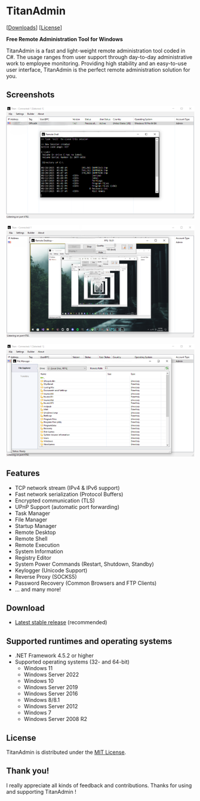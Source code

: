 # TitanAdmin
[[Downloads](https://github.com/freakfr0/TitanAdmin/releases)]
[[License](https://github.com/freakfr0/TitanAdmin/blob/main/LICENSE)]

**Free Remote Administration Tool for Windows**

TitanAdmin is a fast and light-weight remote administration tool coded in C#. The usage ranges from user support through day-to-day administrative work to employee monitoring. Providing high stability and an easy-to-use user interface, TitanAdmin is the perfect remote administration solution for you.


## Screenshots

![remote-shell](Images/remote-shell.png)

![remote-desktop](Images/remote-desktop.png)

![remote-files](Images/remote-files.png)

## Features
* TCP network stream (IPv4 & IPv6 support)
* Fast network serialization (Protocol Buffers)
* Encrypted communication (TLS)
* UPnP Support (automatic port forwarding)
* Task Manager
* File Manager
* Startup Manager
* Remote Desktop
* Remote Shell
* Remote Execution
* System Information
* Registry Editor
* System Power Commands (Restart, Shutdown, Standby)
* Keylogger (Unicode Support)
* Reverse Proxy (SOCKS5)
* Password Recovery (Common Browsers and FTP Clients)
* ... and many more!

## Download
* [Latest stable release](https://github.com/freakfr0/TitanAdmin/releases) (recommended)

## Supported runtimes and operating systems
* .NET Framework 4.5.2 or higher
* Supported operating systems (32- and 64-bit)
  * Windows 11
  * Windows Server 2022
  * Windows 10
  * Windows Server 2019
  * Windows Server 2016
  * Windows 8/8.1
  * Windows Server 2012
  * Windows 7
  * Windows Server 2008 R2

## License
TitanAdmin is distributed under the [MIT License](LICENSE).  

## Thank you!
I really appreciate all kinds of feedback and contributions. Thanks for using and supporting TitanAdmin !
